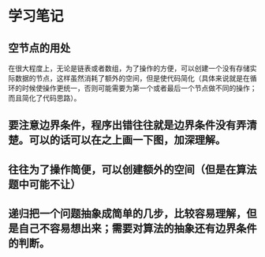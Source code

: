 # 学习笔记

## 空节点的用处

在很大程度上，无论是链表或者数组，为了操作的方便，可以创建一个没有存储实际数据的节点，这样虽然消耗了额外的空间，但是使代码简化（具体来说就是在循环的时候使操作更统一，否则可能需要为第一个或者最后一个节点做不同的操作；而且简化了代码思路）。

## 要注意边界条件，程序出错往往就是边界条件没有弄清楚。可以的话可以在之上画一下图，加深理解。

## 往往为了操作简便，可以创建额外的空间（但是在算法题中可能不让）

## 递归把一个问题抽象成简单的几步，比较容易理解，但是自己不容易想出来；需要对算法的抽象还有边界条件的判断。

